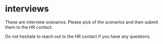 # interviews

These are interview scenarios. Please pick of the scenarios and then submit them to the HR contact.

Do not hesitate to reach out to the HR contact if you have any questions.